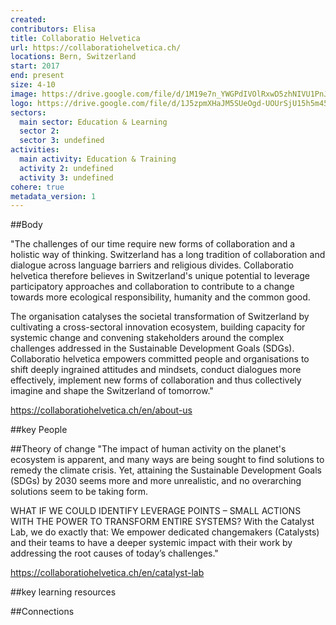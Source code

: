```yaml
---
created:
contributors: Elisa
title: Collaboratio Helvetica
url: https://collaboratiohelvetica.ch/
locations: Bern, Switzerland
start: 2017
end: present
size: 4-10
image: https://drive.google.com/file/d/1M19e7n_YWGPdIVOlRxwD5zhNIVU1PnJW/view?usp=drive_link
logo: https://drive.google.com/file/d/1J5zpmXHaJM5SUeOgd-UOUrSjU15h5m45/view?usp=drive_link
sectors:
  main sector: Education & Learning
  sector 2: 
  sector 3: undefined
activities: 
  main activity: Education & Training
  activity 2: undefined
  activity 3: undefined
cohere: true
metadata_version: 1
---
```



##Body

"The challenges of our time require new forms of collaboration and a holistic way of thinking. Switzerland has a long tradition of collaboration and dialogue across language barriers and religious divides. Collaboratio helvetica therefore believes in Switzerland's unique potential to leverage participatory approaches and collaboration to contribute to a change towards more ecological responsibility, humanity and the common good. 

The organisation catalyses the societal transformation of Switzerland by cultivating a cross-sectoral innovation ecosystem, building capacity for systemic change and convening stakeholders around the complex challenges addressed in the Sustainable Development Goals (SDGs). Collaboratio helvetica empowers committed people and organisations to shift deeply ingrained attitudes and mindsets,  conduct dialogues more effectively, implement new forms of collaboration and thus collectively imagine and shape the Switzerland of tomorrow."

https://collaboratiohelvetica.ch/en/about-us



##key People


##Theory of change
"The impact of human activity on the planet's ecosystem is apparent, and many ways are being sought to find solutions to remedy the climate crisis. Yet, attaining the Sustainable Development Goals (SDGs) by 2030 seems more and more unrealistic, and no overarching solutions seem to be taking form.

WHAT IF WE COULD IDENTIFY LEVERAGE POINTS – SMALL ACTIONS WITH THE POWER TO TRANSFORM ENTIRE SYSTEMS?
With the Catalyst Lab, we do exactly that: We empower dedicated changemakers (Catalysts) and their teams to have a deeper systemic impact with their work by addressing the root causes of today’s challenges."

https://collaboratiohelvetica.ch/en/catalyst-lab

##key learning resources


##Connections


